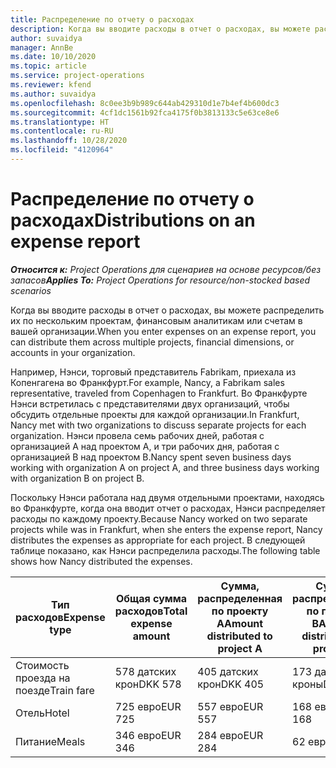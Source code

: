 ```yaml
---
title: Распределение по отчету о расходах
description: Когда вы вводите расходы в отчет о расходах, вы можете распределить их по нескольким проектам, юридическим лицам или счетам в вашей организации.
author: suvaidya
manager: AnnBe
ms.date: 10/10/2020
ms.topic: article
ms.service: project-operations
ms.reviewer: kfend
ms.author: suvaidya
ms.openlocfilehash: 8c0ee3b9b989c644ab429310d1e7b4ef4b600dc3
ms.sourcegitcommit: 4cf1dc1561b92fca4175f0b3813133c5e63ce8e6
ms.translationtype: HT
ms.contentlocale: ru-RU
ms.lasthandoff: 10/28/2020
ms.locfileid: "4120964"
---
```

# <a name="distributions-on-an-expense-report"></a><span data-ttu-id="f84b5-103">Распределение по отчету о расходах</span><span class="sxs-lookup"><span data-stu-id="f84b5-103">Distributions on an expense report</span></span>

<span data-ttu-id="f84b5-104">_**Относится к:** Project Operations для сценариев на основе ресурсов/без запасов_</span><span class="sxs-lookup"><span data-stu-id="f84b5-104">_**Applies To:** Project Operations for resource/non-stocked based scenarios_</span></span>

<span data-ttu-id="f84b5-105">Когда вы вводите расходы в отчет о расходах, вы можете распределить их по нескольким проектам, финансовым аналитикам или счетам в вашей организации.</span><span class="sxs-lookup"><span data-stu-id="f84b5-105">When you enter expenses on an expense report, you can distribute them across multiple projects, financial dimensions, or accounts in your organization.</span></span>

<span data-ttu-id="f84b5-106">Например, Нэнси, торговый представитель Fabrikam, приехала из Копенгагена во Франкфурт.</span><span class="sxs-lookup"><span data-stu-id="f84b5-106">For example, Nancy, a Fabrikam sales representative, traveled from Copenhagen to Frankfurt.</span></span> <span data-ttu-id="f84b5-107">Во Франкфурте Нэнси встретилась с представителями двух организаций, чтобы обсудить отдельные проекты для каждой организации.</span><span class="sxs-lookup"><span data-stu-id="f84b5-107">In Frankfurt, Nancy met with two organizations to discuss separate projects for each organization.</span></span> <span data-ttu-id="f84b5-108">Нэнси провела семь рабочих дней, работая с организацией A над проектом A, и три рабочих дня, работая с организацией B над проектом B.</span><span class="sxs-lookup"><span data-stu-id="f84b5-108">Nancy spent seven business days working with organization A on project A, and three business days working with organization B on project B.</span></span>

<span data-ttu-id="f84b5-109">Поскольку Нэнси работала над двумя отдельными проектами, находясь во Франкфурте, когда она вводит отчет о расходах, Нэнси распределяет расходы по каждому проекту.</span><span class="sxs-lookup"><span data-stu-id="f84b5-109">Because Nancy worked on two separate projects while was in Frankfurt, when she enters the expense report, Nancy distributes the expenses as appropriate for each project.</span></span> <span data-ttu-id="f84b5-110">В следующей таблице показано, как Нэнси распределила расходы.</span><span class="sxs-lookup"><span data-stu-id="f84b5-110">The following table shows how Nancy distributed the expenses.</span></span>

| <span data-ttu-id="f84b5-111">Тип расходов</span><span class="sxs-lookup"><span data-stu-id="f84b5-111">Expense type</span></span> | <span data-ttu-id="f84b5-112">Общая сумма расходов</span><span class="sxs-lookup"><span data-stu-id="f84b5-112">Total expense amount</span></span> | <span data-ttu-id="f84b5-113">Сумма, распределенная по проекту А</span><span class="sxs-lookup"><span data-stu-id="f84b5-113">Amount distributed to project A</span></span> | <span data-ttu-id="f84b5-114">Сумма, распределенная по проекту B</span><span class="sxs-lookup"><span data-stu-id="f84b5-114">Amount distributed to project B</span></span> |
|--------------|----------------------|---------------------------------|---------------------------------|
| <span data-ttu-id="f84b5-115">Стоимость проезда на поезде</span><span class="sxs-lookup"><span data-stu-id="f84b5-115">Train fare</span></span>   | <span data-ttu-id="f84b5-116">578 датских крон</span><span class="sxs-lookup"><span data-stu-id="f84b5-116">DKK 578</span></span>              | <span data-ttu-id="f84b5-117">405 датских крон</span><span class="sxs-lookup"><span data-stu-id="f84b5-117">DKK 405</span></span>                         | <span data-ttu-id="f84b5-118">173 датских кроны</span><span class="sxs-lookup"><span data-stu-id="f84b5-118">DKK 173</span></span>                         |
| <span data-ttu-id="f84b5-119">Отель</span><span class="sxs-lookup"><span data-stu-id="f84b5-119">Hotel</span></span>        | <span data-ttu-id="f84b5-120">725 евро</span><span class="sxs-lookup"><span data-stu-id="f84b5-120">EUR 725</span></span>              | <span data-ttu-id="f84b5-121">557 евро</span><span class="sxs-lookup"><span data-stu-id="f84b5-121">EUR 557</span></span>                         | <span data-ttu-id="f84b5-122">168 евро</span><span class="sxs-lookup"><span data-stu-id="f84b5-122">EUR 168</span></span>                         |
| <span data-ttu-id="f84b5-123">Питание</span><span class="sxs-lookup"><span data-stu-id="f84b5-123">Meals</span></span>        | <span data-ttu-id="f84b5-124">346 евро</span><span class="sxs-lookup"><span data-stu-id="f84b5-124">EUR 346</span></span>              | <span data-ttu-id="f84b5-125">284 евро</span><span class="sxs-lookup"><span data-stu-id="f84b5-125">EUR 284</span></span>                         | <span data-ttu-id="f84b5-126">62 евро</span><span class="sxs-lookup"><span data-stu-id="f84b5-126">EUR 62</span></span>                          |
